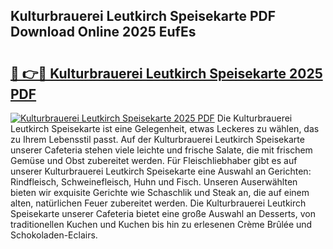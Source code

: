 ## Kulturbrauerei Leutkirch Speisekarte PDF Download Online 2025 EufEs

# <h2><a href="http://gcaxl1j.nevu.top/?p=Kulturbrauerei+Leutkirch+Speisekarte">🔗 👉🔴 Kulturbrauerei Leutkirch Speisekarte 2025 PDF</a></h2>

[![Kulturbrauerei Leutkirch Speisekarte 2025 PDF](https://i.imgur.com/dBaPXMq.png)](http://gcaxl1j.nevu.top/?p=Kulturbrauerei+Leutkirch+Speisekarte)
Die Kulturbrauerei Leutkirch Speisekarte ist eine Gelegenheit, etwas Leckeres zu wählen, das zu Ihrem Lebensstil passt. Auf der Kulturbrauerei Leutkirch Speisekarte unserer Cafeteria stehen viele leichte und frische Salate, die mit frischem Gemüse und Obst zubereitet werden. Für Fleischliebhaber gibt es auf unserer Kulturbrauerei Leutkirch Speisekarte eine Auswahl an Gerichten: Rindfleisch, Schweinefleisch, Huhn und Fisch. Unseren Auserwählten bieten wir exquisite Gerichte wie Schaschlik und Steak an, die auf einem alten, natürlichen Feuer zubereitet werden. Die Kulturbrauerei Leutkirch Speisekarte unserer Cafeteria bietet eine große Auswahl an Desserts, von traditionellen Kuchen und Kuchen bis hin zu erlesenen Crème Brûlée und Schokoladen-Eclairs.
